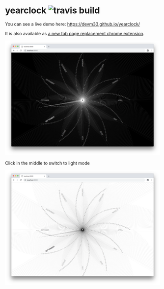 # yearclock ![travis build](https://travis-ci.org/devm33/yearclock.svg?branch=master)

You can see a live demo here: <https://devm33.github.io/yearclock/>

It is also available as [a new tab page replacement chrome extension](https://chrome.google.com/webstore/detail/year-clock/pllgmedcgbbidcoemgooimddcojgfkdl).

![Screenshot of app](screenshot.png)

Click in the middle to switch to light mode

![Light mode screenshot](light-screenshot.png)
